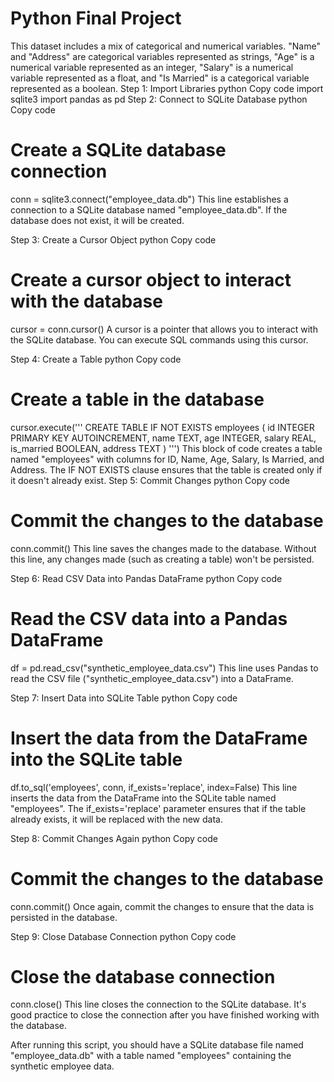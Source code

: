 
# Python Final Project

This dataset includes a mix of categorical and numerical variables. "Name" and "Address" are categorical variables represented as strings, "Age" is a numerical variable represented as an integer, "Salary" is a numerical variable represented as a float, and "Is Married" is a categorical variable represented as a boolean.
Step 1: Import Libraries
python
Copy code
import sqlite3
import pandas as pd
Step 2: Connect to SQLite Database
python
Copy code
# Create a SQLite database connection
conn = sqlite3.connect("employee_data.db")
This line establishes a connection to a SQLite database named "employee_data.db". If the database does not exist, it will be created.

Step 3: Create a Cursor Object
python
Copy code
# Create a cursor object to interact with the database
cursor = conn.cursor()
A cursor is a pointer that allows you to interact with the SQLite database. You can execute SQL commands using this cursor.

Step 4: Create a Table
python
Copy code
# Create a table in the database
cursor.execute('''
    CREATE TABLE IF NOT EXISTS employees (
        id INTEGER PRIMARY KEY AUTOINCREMENT,
        name TEXT,
        age INTEGER,
        salary REAL,
        is_married BOOLEAN,
        address TEXT
    )
''')
This block of code creates a table named "employees" with columns for ID, Name, Age, Salary, Is Married, and Address. The IF NOT EXISTS clause ensures that the table is created only if it doesn't already exist.
Step 5: Commit Changes
python
Copy code
# Commit the changes to the database
conn.commit()
This line saves the changes made to the database. Without this line, any changes made (such as creating a table) won't be persisted.

Step 6: Read CSV Data into Pandas DataFrame
python
Copy code
# Read the CSV data into a Pandas DataFrame
df = pd.read_csv("synthetic_employee_data.csv")
This line uses Pandas to read the CSV file ("synthetic_employee_data.csv") into a DataFrame.

Step 7: Insert Data into SQLite Table
python
Copy code
# Insert the data from the DataFrame into the SQLite table
df.to_sql('employees', conn, if_exists='replace', index=False)
This line inserts the data from the DataFrame into the SQLite table named "employees". The if_exists='replace' parameter ensures that if the table already exists, it will be replaced with the new data.

Step 8: Commit Changes Again
python
Copy code
# Commit the changes to the database
conn.commit()
Once again, commit the changes to ensure that the data is persisted in the database.

Step 9: Close Database Connection
python
Copy code
# Close the database connection
conn.close()
This line closes the connection to the SQLite database. It's good practice to close the connection after you have finished working with the database.

After running this script, you should have a SQLite database file named "employee_data.db" with a table named "employees" containing the synthetic employee data.

